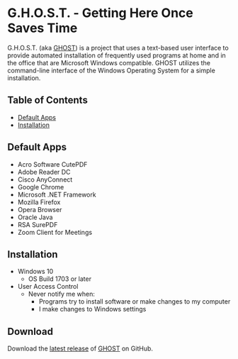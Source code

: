 # G.H.O.S.T. - Getting Here Once Saves Time
G.H.O.S.T. (aka [GHOST](https://github.com/nyhtml/GHOST)) is a project that uses a text-based user interface to provide automated installation of frequently used programs at home and in the office that are Microsoft Windows compatible. GHOST utilizes the command-line interface of the Windows Operating System for a simple installation.

## Table of Contents
* [Default Apps](#default-apps)
* [Installation](#installation)

## Default Apps
* Acro Software CutePDF
* Adobe Reader DC
* Cisco AnyConnect
* Google Chrome
* Microsoft .NET Framework
* Mozilla Firefox
* Opera Browser
* Oracle Java
* RSA SurePDF
* Zoom Client for Meetings

## Installation
* Windows 10
  * OS Build 1703 or later
* User Access Control 
  * Never notify me when:
    * Programs try to install software or make changes to my computer
    * I make changes to Windows settings

## Download
Download the [latest release](https://github.com/nyhtml/GHOST/releases/latest/download/GHOST.zip) of [GHOST](https://github.com/nyhtml/GHOST) on GitHub.
